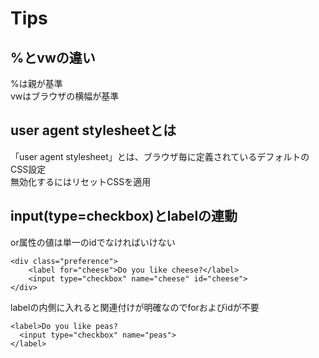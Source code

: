 # Tips

## %とvwの違い
%は親が基準  
vwはブラウザの横幅が基準

## user agent stylesheetとは
「user agent stylesheet」とは、ブラウザ毎に定義されているデフォルトのCSS設定  
無効化するにはリセットCSSを適用

## input(type=checkbox)とlabelの連動
or属性の値は単一のidでなければいけない

```
<div class="preference">
    <label for="cheese">Do you like cheese?</label>
    <input type="checkbox" name="cheese" id="cheese">
</div>
```

labelの内側に入れると関連付けが明確なのでforおよびidが不要

```
<label>Do you like peas?
  <input type="checkbox" name="peas">
</label>
```


